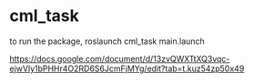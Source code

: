 # cml_task

to run the package, roslaunch cml_task main.launch 

https://docs.google.com/document/d/13zvQWXTtXQ3vqc-ejwVly1bPHHr4O2RD6S6JcmFjMYg/edit?tab=t.kuz54zp50x49
